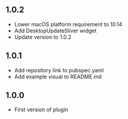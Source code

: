 ## 1.0.2

* Lower macOS platform requirement to 10.14
* Add DesktopUpdateSliver widget
* Update version to 1.0.2

## 1.0.1

* Add repository link to pubspec.yaml
* Add example visual to README.md

## 1.0.0

* First version of plugin
